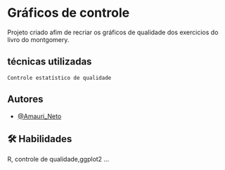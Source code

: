 
# Gráficos de controle

Projeto criado afim de recriar os gráficos de qualidade dos exercicios do livro do montgomery.

 



## técnicas utilizadas

`Controle estatístico de qualidade` 




## Autores

- [@Amauri_Neto](https://github.com/Amauri-Neto)


## 🛠 Habilidades
R, controle de qualidade,ggplot2 ...
